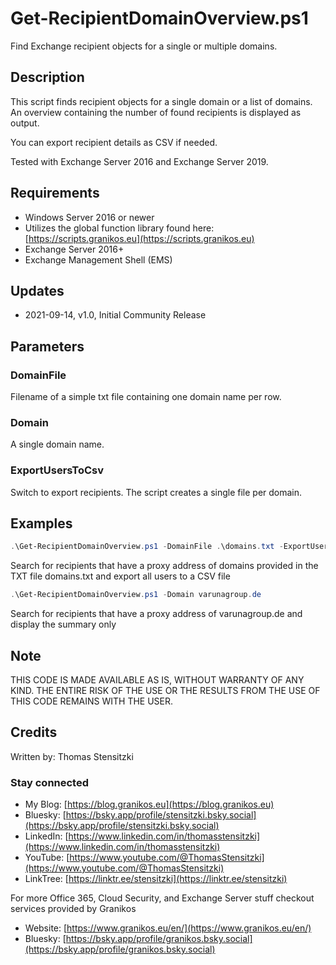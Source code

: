 # Get-RecipientDomainOverview.ps1

Find Exchange recipient objects for a single or multiple domains.

## Description

This script finds recipient objects for a single domain or a list of domains. An overview containing the number of found recipients is displayed as output.

You can export recipient details as CSV if needed.

Tested with Exchange Server 2016 and Exchange Server 2019.

## Requirements

- Windows Server 2016 or newer
- Utilizes the global function library found here: [https://scripts.granikos.eu](https://scripts.granikos.eu)
- Exchange Server 2016+
- Exchange Management Shell (EMS)

## Updates

- 2021-09-14, v1.0, Initial Community Release

## Parameters

### DomainFile

Filename of a simple txt file containing one domain name per row.

### Domain

A single domain name.

### ExportUsersToCsv

 Switch to export recipients. The script creates a single file per domain.

## Examples

``` PowerShell
.\Get-RecipientDomainOverview.ps1 -DomainFile .\domains.txt -ExportUsersToCsv
```

Search for recipients that have a proxy address of domains provided in the TXT file domains.txt and export all users to a CSV file

``` PowerShell
.\Get-RecipientDomainOverview.ps1 -Domain varunagroup.de
```

Search for recipients that have a proxy address of varunagroup.de and display the summary only

## Note

THIS CODE IS MADE AVAILABLE AS IS, WITHOUT WARRANTY OF ANY KIND. THE ENTIRE
RISK OF THE USE OR THE RESULTS FROM THE USE OF THIS CODE REMAINS WITH THE USER.

## Credits

Written by: Thomas Stensitzki

### Stay connected

- My Blog: [https://blog.granikos.eu](https://blog.granikos.eu)
- Bluesky: [https://bsky.app/profile/stensitzki.bsky.social](https://bsky.app/profile/stensitzki.bsky.social)
- LinkedIn: [https://www.linkedin.com/in/thomasstensitzki](https://www.linkedin.com/in/thomasstensitzki)
- YouTube: [https://www.youtube.com/@ThomasStensitzki](https://www.youtube.com/@ThomasStensitzki)
- LinkTree: [https://linktr.ee/stensitzki](https://linktr.ee/stensitzki)

For more Office 365, Cloud Security, and Exchange Server stuff checkout services provided by Granikos

- Website: [https://www.granikos.eu/en/](https://www.granikos.eu/en/)
- Bluesky: [https://bsky.app/profile/granikos.bsky.social](https://bsky.app/profile/granikos.bsky.social)